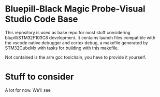# Bluepill-Black Magic Probe-Visual Studio Code Base

This repository is used as base repo for most stuff considering blupill/STM32F103C8 development.
It contains launch files compatible with the vscode native debugger and cortex debug,
a makefile generated by STM32CubeMx with tasks for building with this makefile.

Not contained is the arm gcc toolchain, you have to provide it yourself.

# Stuff to consider

A lot for now. We'll see



